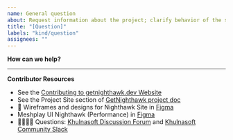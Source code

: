```yaml
---
name: General question
about: Request information about the project; clarify behavior of the software
title: "[Question]"
labels: "kind/question"
assignees: ""
---
```


**How can we help?**

<!-- A brief description of what question(s) you have and how we can help clarify. -->

---

**Contributor Resources**

- See the [Contributing to getnighthawk.dev Website](https://github.com/khulnasoft/meshplay/getnighthawk/blob/master/CONTRIBUTING.md)
- See the Project Site section of [GetNighthawk project doc](https://docs.google.com/document/d/1lHfMo4iIx2WXFZIspfHyxTsPR1T63_2IV5NUkgxoo0w)
- 🎨 Wireframes and designs for Nighthawk Site in [Figma](https://www.figma.com/file/5ZwEkSJwUPitURD59YHMEN/Khulnasoft-Designs?type=design&node-id=5046-0&mode=design&t=UYVaGhic2LY8EXee-0)
- Meshplay UI Nighthawk (Performance) in [Figma](https://www.figma.com/file/SMP3zxOjZztdOLtgN4dS2W/Meshplay-UI?type=design&node-id=2-5814&mode=design&t=Gt14dmRRlpL09apZ-0)
- 🙋🏾🙋🏼 Questions: [Khulnasoft Discussion Forum](https://discuss.khulnasoft.com) and [Khulnasoft Community Slack](http://slack.khulnasoft.com)
